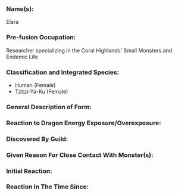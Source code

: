 ---
---
### Name(s):
Elara
### Pre-fusion Occupation:
Researcher specializing in the Coral Highlands' Small Monsters and Endemic Life
### Classification and Integrated Species:
- Human (Female)
- Tzitzi-Ya-Ku (Female)

### General Description of Form:

### Reaction to Dragon Energy Exposure/Overexposure:

### Discovered By Guild:

### Given Reason For Close Contact With Monster(s):

### Initial Reaction:

### Reaction In The Time Since:

